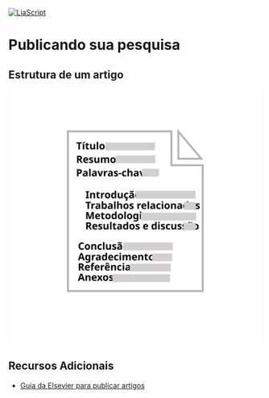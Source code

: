 [![LiaScript](https://raw.githubusercontent.com/LiaScript/LiaScript/master/badges/course.svg)](https://liascript.github.io/course/?https://raw.githubusercontent.com/CTISM-Prof-Henry/research/main/capitulos/PUBLICANDO.md)

# Publicando sua pesquisa
 

## Estrutura de um artigo

![artigo.svg](imagens/artigo.svg)

## Recursos Adicionais

* [Guia da Elsevier para publicar artigos](https://www.elsevier.com/researcher/author/submit-your-paper) 